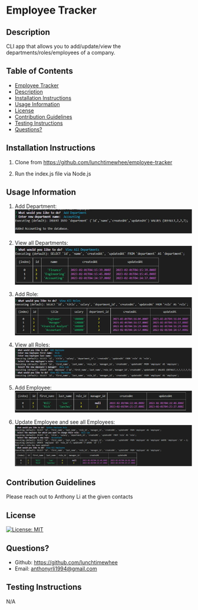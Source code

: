 # Employee Tracker

## Description
CLI app that allows you to add/update/view the departments/roles/employees of a company.

## Table of Contents
 - [Employee Tracker](#employee-tracker)
 - [Description](#description)
 - [Installation Instructions](#installation-instructions)
 - [Usage Information](#usage-information)
 - [License](#license)
 - [Contribution Guidelines](#contribution-guidelines)
 - [Testing Instructions](#testing-instructions)
 - [Questions?](#questions)


## Installation Instructions
1. Clone from https://github.com/lunchtimewhee/employee-tracker

2. Run the index.js file via Node.js

## Usage Information
1. Add Department:
![step1](./images/step0.JPG)


2. View all Departments:
![step2](./images/step1.JPG)


2. Add Role:
![step3](./images/step2.JPG)


2. View all Roles:
![step4](./images/step3.JPG)


2. Add Employee:
![step5](./images/step4.JPG)


2. Update Employee and see all Employees:
![step6](./images/step5.JPG)


## Contribution Guidelines
Please reach out to Anthony Li at the given contacts

## License
[![License: MIT](https://img.shields.io/badge/License-MIT-yellow.svg)](https://opensource.org/licenses/MIT)

## Questions?
- Github: https://github.com/lunchtimewhee 
- Email: anthonyrli1994@gmail.com

## Testing Instructions
N/A

